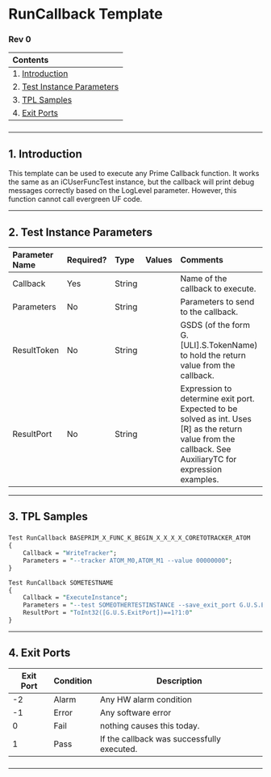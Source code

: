 # RunCallback Template

### Rev 0

| Contents      |    
| :----------- |  
| 1. [Introduction](#introduction)      |   
| 2. [Test Instance Parameters](#test-instance-parameters)   |   
| 3. [TPL Samples](#tpl-samples)   |   
| 4. [Exit Ports](#exit-ports)   |  

###

----  
## 1. Introduction  
This template can be used to execute any Prime Callback function.
It works the same as an iCUserFuncTest instance, but the callback will print debug messages correctly based on the LogLevel parameter. 
However, this function cannot call evergreen UF code.

----  
## 2. Test Instance Parameters  

| Parameter Name       | Required? | Type | Values |  Comments |  
| :-----------         | :----------- | :----------- | :----------- | :----------- |   
| Callback             | Yes | String |  | Name of the callback to execute. |  
| Parameters           | No  | String |  | Parameters to send to the callback. |  
| ResultToken          | No  | String |  | GSDS (of the form G.[ULI].S.TokenName) to hold the return value from the callback. |  
| ResultPort           | No  | String |  | Expression to determine exit port. Expected to be solved as int. Uses [R] as the return value from the callback. See AuxiliaryTC for expression examples.|  

----  
## 3. TPL Samples  

###  

```perl
Test RunCallback BASEPRIM_X_FUNC_K_BEGIN_X_X_X_X_CORETOTRACKER_ATOM  
{
    Callback = "WriteTracker";  
    Parameters = "--tracker ATOM_M0,ATOM_M1 --value 00000000";  
}  

Test RunCallback SOMETESTNAME  
{  
    Callback = "ExecuteInstance";  
    Parameters = "--test SOMEOTHERTESTINSTANCE --save_exit_port G.U.S.ExitPort";  
    ResultPort = "ToInt32([G.U.S.ExitPort])==1?1:0"    
}  

```


----  
## 4. Exit Ports  

| Exit Port       | Condition   | Description |   
| -----------     | ----------- | ----------- |    
| -2  | Alarm | Any HW alarm condition |    
| -1  | Error | Any software error |   
| 0   | Fail  | nothing causes this today. |   
| 1   | Pass  | If the callback was successfully executed. |   

###

----  
